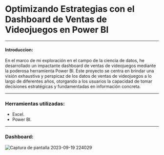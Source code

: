 # Optimizando Estrategias con el Dashboard de Ventas de Videojuegos en Power BI

------------
#### Introduccion:
En el marco de mi exploración en el campo de la ciencia de datos, he desarrollado un impactante dashboard de ventas de videojuegos mediante la poderosa herramienta Power BI. Este proyecto se centra en brindar una visión exhaustiva y perspicaz de los datos de ventas de videojuegos a lo largo de diferentes años, otorgando a los usuarios la capacidad de tomar decisiones estratégicas y fundamentadas en información concreta.

------------
### Herramientas utilizadas:
- Excel.
- Power BI.
------------
### Dashboard:
![Captura de pantalla 2023-09-19 224029](https://github.com/FranciscoSerafini/dashboard-ventas-videojuegos/assets/112417033/38fd94e4-f52b-4ba1-ad87-3857a64677ab)


